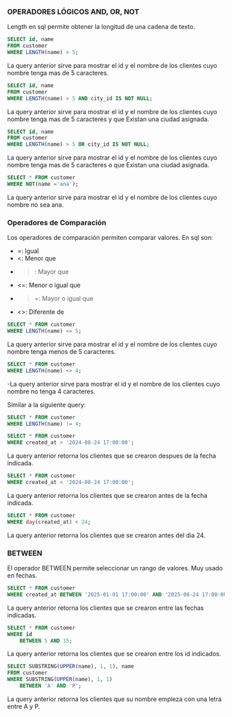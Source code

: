 ### OPERADORES LÓGICOS AND, OR, NOT

Length en sql permite obtener la longitud de una cadena de texto.

```sql
SELECT id, name
FROM customer
WHERE LENGTH(name) > 5;
```
La query anterior sirve para mostrar el id y el nombre de los clientes cuyo nombre tenga mas de 5 caracteres.

```sql
SELECT id, name
FROM customer
WHERE LENGTH(name) > 5 AND city_id IS NOT NULL;
```
La query anterior sirve para mostrar el id y el nombre de los clientes cuyo nombre tenga mas de 5 caracteres y que Existan una ciudad asignada.

```sql
SELECT id, name
FROM customer
WHERE LENGTH(name) > 5 OR city_id IS NOT NULL;
```
La query anterior sirve para mostrar el id y el nombre de los clientes cuyo nombre tenga mas de 5 caracteres o que Existan una ciudad asignada.

```sql
SELECT * FROM customer
WHERE NOT(name ='ana');
```
La query anterior sirve para mostrar el id y el nombre de los clientes cuyo nombre no sea ana.

### Operadores de Comparación

Los operadores de comparación permiten comparar valores. En sql son:

- =: Igual
- <: Menor que
- >: Mayor que
- <=: Menor o igual que
- >=: Mayor o igual que
- <>: Diferente de

```sql
SELECT * FROM customer
WHERE LENGTH(name) <= 5;
```

La query anterior sirve para mostrar el id y el nombre de los clientes cuyo nombre tenga menos de 5 caracteres.


```sql
SELECT * FROM customer
WHERE LENGTH(name) <> 4;
```

-La query anterior sirve para mostrar el id y el nombre de los clientes cuyo nombre no tenga 4 caracteres.

Similar a la siguiente query:

```sql
SELECT * FROM customer
WHERE LENGTH(name) != 4;
```

```sql
SELECT * FROM customer
WHERE created_at > '2024-08-24 17:00:00';
```
La query anterior retorna los clientes que se crearon despues de la fecha indicada.

```sql
SELECT * FROM customer
WHERE created_at < '2024-08-24 17:00:00';
```
La query anterior retorna los clientes que se crearon antes de la fecha indicada.


```sql
SELECT * FROM customer
WHERE day(created_at) < 24;
```
La query anterior retorna los clientes que se crearon antes del dia 24.


### BETWEEN

El operador BETWEEN permite seleccionar un rango de valores. Muy usado en fechas.

```sql
SELECT * FROM customer
WHERE created_at BETWEEN '2025-01-01 17:00:00' AND '2025-08-24 17:00:00';
```
La query anterior retorna los clientes que se crearon entre las fechas indicadas.


```sql
SELECT * FROM customer
WHERE id
	BETWEEN 5 AND 15;
```

La query anterior retorna los clientes que se crearon entre los id indicados.


```sql
SELECT SUBSTRING(UPPER(name), 1, 1), name
FROM customer
WHERE SUBSTRING(UPPER(name), 1, 1)
    BETWEEN 'A' AND 'P';
```

La query anterior retorna los clientes que su nombre empieza con una letra entre A y P.
